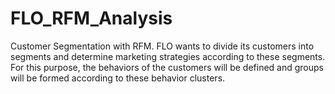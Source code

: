 # FLO_RFM_Analysis
Customer Segmentation with RFM. FLO wants to divide its customers into segments and determine marketing strategies according to these segments. For this purpose, the behaviors of the customers will be defined and groups will be formed according to these behavior clusters.
